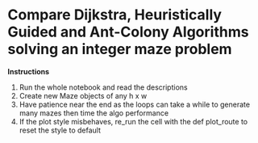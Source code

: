 # Compare Dijkstra, Heuristically Guided and Ant-Colony Algorithms solving an integer maze problem

**Instructions**  
1. Run the whole notebook  and read the descriptions
2. Create new Maze objects of any h x w  
3. Have patience near the end as the loops can take a while to generate many mazes then time the algo performance  
5. If the plot style misbehaves, re_run the cell with the def plot_route to reset the style to default

